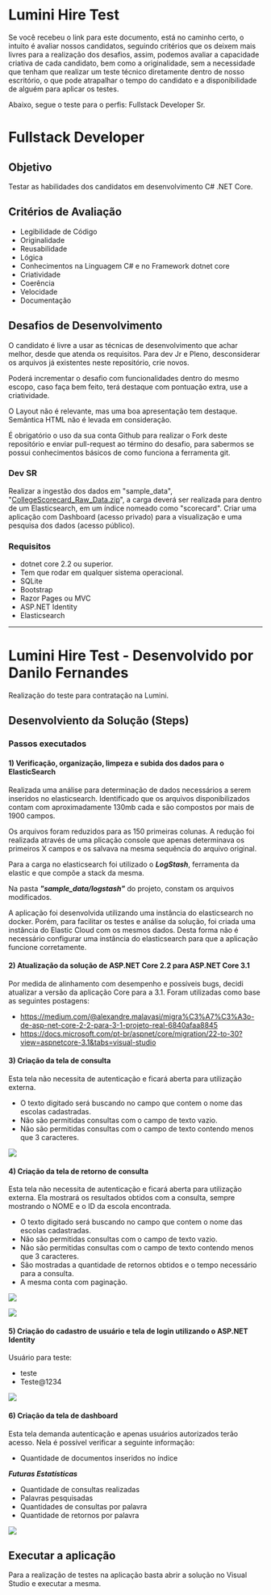 # Lumini Hire Test
Se você recebeu o link para este documento, está no caminho certo, o intuito é avaliar nossos candidatos, seguindo critérios que os deixem mais livres para a realização dos desafios, assim, podemos avaliar a capacidade criativa de cada candidato, bem como a originalidade, sem a necessidade que tenham que realizar um teste técnico diretamente dentro de nosso escritório, o que pode atrapalhar o tempo do candidato e a disponibilidade de alguém para aplicar os testes.

Abaixo, segue o teste para o perfis: Fullstack Developer Sr.

# Fullstack Developer
## Objetivo
Testar as habilidades dos candidatos em desenvolvimento C# .NET Core.

## Critérios de Avaliação
* Legibilidade de Código
* Originalidade
* Reusabilidade
* Lógica
* Conhecimentos na Linguagem C# e no Framework dotnet core
* Criatividade
* Coerência
* Velocidade
* Documentação

## Desafios de Desenvolvimento
O candidato é livre a usar as técnicas de desenvolvimento que achar melhor, desde que atenda os requisitos. Para dev Jr e Pleno, desconsiderar os arquivos já existentes neste repositório, crie novos.

Poderá incrementar o desafio com funcionalidades dentro do mesmo escopo, caso faça bem feito, terá destaque com pontuação extra, use a criatividade.

O Layout não é relevante, mas uma boa apresentação tem destaque. Semântica HTML não é levada em consideração.

É obrigatório o uso da sua conta Github para realizar o Fork deste repositório e enviar pull-request ao término do desafio, para sabermos se possui conhecimentos básicos de como funciona a ferramenta git.

### Dev SR
Realizar a ingestão dos dados em "sample_data", "[CollegeScorecard_Raw_Data.zip](https://github.com/lumini-it-solutions/lumini-hire-test/raw/master/sample_data/CollegeScorecard_Raw_Data.zip)", a carga deverá ser realizada para dentro de um Elasticsearch, em um índice nomeado como "scorecard". Criar uma aplicação com Dashboard (acesso privado) para a visualização e uma pesquisa dos dados (acesso público).

### Requisitos
* dotnet core 2.2 ou superior.
* Tem que rodar em qualquer sistema operacional.
* SQLite
* Bootstrap
* Razor Pages ou MVC
* ASP.NET Identity
* Elasticsearch

-------------------------------

# Lumini Hire Test - Desenvolvido por Danilo Fernandes
Realização do teste para contratação na Lumini.

## Desenvolviento da Solução (Steps)

### Passos executados

#### 1) Verificação, organização, limpeza e subida dos dados para o ElasticSearch
Realizada uma análise para determinação de dados necessários a serem inseridos no elasticsearch. Identificado que os arquivos disponibilizados contam com aproximadamente 130mb cada e são compostos por mais de 1900 campos.

Os arquivos foram reduzidos para as 150 primeiras colunas. A redução foi realizada através de uma plicação console que apenas determinava os primeiros X campos e os salvava na mesma sequência do arquivo original.

Para a carga no elasticsearch foi utilizado o ***LogStash***, ferramenta da elastic e que compõe a stack da mesma.

Na pasta ***"sample_data/logstash"*** do projeto, constam os arquivos modificados.

A aplicação foi desenvolvida utilizando uma instância do elasticsearch no docker. Porém, para facilitar os testes e análise da solução, foi criada uma instância do Elastic Cloud com os mesmos dados.
Desta forma não é necessário configurar uma instância do elasticsearch para que a aplicação funcione corretamente. 

#### 2) Atualização da solução de ASP.NET Core 2.2 para ASP.NET Core 3.1
Por medida de alinhamento com desempenho e possíveis bugs, decidi atualizar a versão da aplicação Core para a 3.1.
Foram utilizadas como base as seguintes postagens:
* https://medium.com/@alexandre.malavasi/migra%C3%A7%C3%A3o-de-asp-net-core-2-2-para-3-1-projeto-real-6840afaa8845
* https://docs.microsoft.com/pt-br/aspnet/core/migration/22-to-30?view=aspnetcore-3.1&tabs=visual-studio

#### 3) Criação da tela de consulta
Esta tela não necessita de autenticação e ficará aberta para utilização externa.

* O texto digitado será buscando no campo que contem o nome das escolas cadastradas.
* Não são permitidas consultas com o campo de texto vazio.
* Não são permitidas consultas com o campo de texto contendo menos que 3 caracteres.

![](/showcase/TelaConsulta.png)

#### 4) Criação da tela de retorno de consulta
Esta tela não necessita de autenticação e ficará aberta para utilização externa. Ela mostrará os resultados obtidos com a consulta, sempre mostrando o NOME e o ID da escola encontrada.

* O texto digitado será buscando no campo que contem o nome das escolas cadastradas.
* Não são permitidas consultas com o campo de texto vazio.
* Não são permitidas consultas com o campo de texto contendo menos que 3 caracteres.
* São mostradas a quantidade de retornos obtidos e o tempo necessário para a consulta.
* A mesma conta com paginação.

![](/showcase/TelaConsultaRetorno.png)

![](/showcase/TelaConsultaRetorno2.png)

#### 5) Criação do cadastro de usuário e tela de login utilizando o ASP.NET Identity
Usuário para teste:
* teste
* Teste@1234

![](/showcase/TelaRestritaLogin.png)

#### 6) Criação da tela de dashboard
Esta tela demanda autenticação e apenas usuários autorizados terão acesso.
Nela é possível verificar a seguinte informação:

* Quantidade de documentos inseridos no índice

***Futuras Estatísticas***
* Quantidade de consultas realizadas
* Palavras pesquisadas
* Quantidades de consultas por palavra
* Quantidade de retornos por palavra

![](/showcase/TelaRestritaDashboard.png)

## Executar a aplicação
Para a realização de testes na aplicação basta abrir a solução no Visual Studio e executar a mesma.

